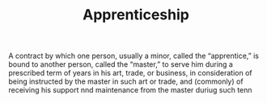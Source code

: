 ---
title: Apprenticeship
permalink: "/definitions/apprenticeship.html"
body: A contract by which one person, usually a minor, called the “apprentice,” is
  bound to another person, called the “master,” to serve him during a prescribed term
  of years in his art, trade, or business, in consideration of being instructed by
  the master in such art or trade, and (commonly) of receiving his support nnd maintenance
  from the master duriug such tenn
published_at: '2018-07-07'
layout: post
---